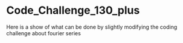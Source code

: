 # Code_Challenge_130_plus
Here is a show of what can be done by slightly modifying the coding challenge about fourier series
